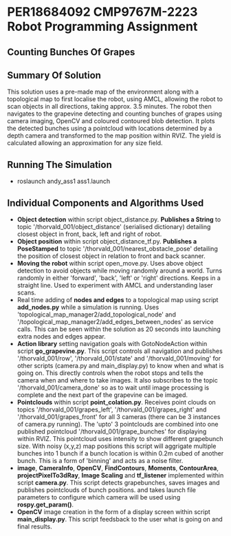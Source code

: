 # PER18684092 CMP9767M-2223 Robot Programming Assignment

## Counting Bunches Of Grapes

## Summary Of Solution

This solution uses a pre-made map of the environment along with a topological map to first localise the robot, using AMCL, allowing the robot to scan objects in all directions, taking approx. 3.5 minutes. The robot then navigates to the grapevine detecting and counting bunches of grapes using camera imaging, OpenCV and coloured contoured blob detection. It plots the detected bunches using a pointcloud with locations determined by a depth camera and transformed to the map position within RVIZ. The yield is calculated allowing an approximation for any size field. 

## Running The Simulation

- roslaunch andy_ass1 ass1.launch

## Individual Components and Algorithms Used

- **Object detection** within script object_distance.py. **Publishes a String** to topic '/thorvald_001/object_distance' (serialised dictionary) detailing closest object in front, back, left and right of robot.
- **Object position** within script object_distance_tf.py. **Publishes a PoseStamped** to topic '/thorvald_001/nearest_obstacle_pose' detailing the position of closest object in relation to front and back scanner.
- **Moving the robot** within script open_move.py. Uses above object detection to avoid objects while moving randomly around a world. Turns randomly in either 'forward', 'back', 'left' or 'right' directions. Keeps in a straight line. Used to experiment with AMCL and understanding laser scans.
- Real time adding of **nodes and edges** to a topological map using script **add_nodes.py** while a simulation is running. Uses 'topological_map_manager2/add_topological_node' and '/topological_map_manager2/add_edges_between_nodes' as service calls. This can be seen within the solution as 20 seconds into launching extra nodes and edges appear.
- **Action library** setting navigation goals with GotoNodeAction within script **go_grapevine.py**. This script controls all navigation and publishes '/thorvald_001/row', '/thorvald_001/state' and '/thorvald_001/moving' for other scripts (camera.py and main_display.py) to know when and what is going on. This directly controls when the robot stops and tells the camera when and where to take images. It also subscribes to the topic '/thorvald_001/camera_done' so as to wait until image processing is complete and the next part of the grapevine can be imaged.
- **Pointclouds** within script **point_colation.py**. Receives point clouds on topics '/thorvald_001/grapes_left', '/thorvald_001/grapes_right' and '/thorvald_001/grapes_front' for all 3 cameras (there can be 3 instances of camera.py running). The 'upto' 3 pointclouds are combined into one published pointcloud '/thorvald_001/grape_bunches' for displaying within RVIZ. This pointcloud uses intensity to show different grapebunch size. With noisy (x,y,z) map positions this script will aggrigate multiple bunches into 1 bunch if a bunch location is within 0.2m cubed of another bunch. This is a form of 'binning' and acts as a noise filter.
- **image**, **CameraInfo**, **OpenCV**, **FindContours**, **Moments**, **ContourArea**, **projectPixelTo3dRay**, **Image Scaling** and **tf_listener** implemented within script **camera.py**. This script detects grapebunches, saves images and publishes pointclouds of bunch positions. and takes launch file parameters to configure which camera will be used using **rospy.get_param()**.
- **OpenCV** image creation in the form of a display screen within script **main_display.py**. This script feedsback to the user what is going on and final results. 

